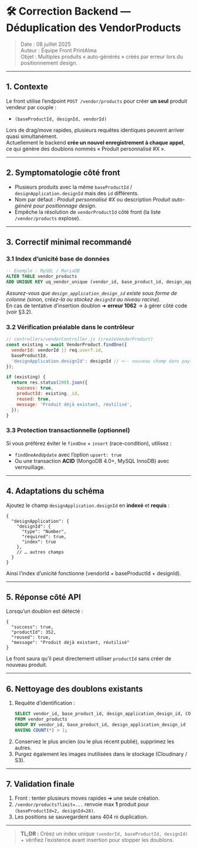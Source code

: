 # 🛠️ Correction Backend — Déduplication des VendorProducts

> Date : 08 juillet 2025  
> Auteur : Équipe Front PrintAlma  
> Objet : Multiples produits « auto-générés » créés par erreur lors du positionnement design.

---

## 1. Contexte

Le front utilise lʼendpoint `POST /vendor/products` pour créer **un seul** produit vendeur par couple :

* `(baseProductId, designId, vendorId)`

Lors de drag/move rapides, plusieurs requêtes identiques peuvent arriver quasi simultanément.  
Actuellement le backend **crée un nouvel enregistrement à chaque appel**, ce qui génère des doublons nommés « Produit personnalisé #X ».

---

## 2. Symptomatologie côté front

* Plusieurs produits avec la même `baseProductId` / `designApplication.designId` mais des `id` différents.
* Nom par défaut : *Produit personnalisé #X* ou description *Produit auto-généré pour positionnage design*.
* Empêche la résolution de `vendorProductId` côté front (la liste `/vendor/products` explose).

---

## 3. Correctif minimal recommandé

### 3.1 Index dʼunicité base de données

```sql
-- Exemple : MySQL / MariaDB
ALTER TABLE vendor_products
ADD UNIQUE KEY uq_vendor_unique (vendor_id, base_product_id, design_application_design_id);
```

*Assurez-vous que `design_application_design_id` existe sous forme de colonne (sinon, créez-la ou stockez `designId` au niveau racine).*  
En cas de tentative dʼinsertion doublon ➜ **erreur 1062** → à gérer côté code (voir §3.2).

### 3.2 Vérification préalable dans le contrôleur

```js
// controllers/vendorController.js (createVendorProduct)
const existing = await VendorProduct.findOne({
  vendorId: vendorId || req.user?.id,
  baseProductId,
  'designApplication.designId': designId // <-- nouveau champ dans payload
});

if (existing) {
  return res.status(200).json({
    success: true,
    productId: existing._id,
    reused: true,
    message: 'Produit déjà existant, réutilisé',
  });
}
```

### 3.3 Protection transactionnelle (optionnel)
Si vous préférez éviter le `findOne` + `insert` (race-condition), utilisez :

* `findOneAndUpdate` avec lʼoption `upsert: true`  
* Ou une transaction **ACID** (MongoDB 4.0+, MySQL InnoDB) avec verrouillage.

---

## 4. Adaptations du schéma

Ajoutez le champ `designApplication.designId` en **indexé** et **requis** :

```jsonc
{
  "designApplication": {
    "designId": {
      "type": "Number",
      "required": true,
      "index": true
    },
    // … autres champs
  }
}
```

Ainsi lʼindex dʼunicité fonctionne (vendorId + baseProductId + designId).

---

## 5. Réponse côté API

Lorsquʼun doublon est détecté :

```jsonc
{
  "success": true,
  "productId": 352,
  "reused": true,
  "message": "Produit déjà existant, réutilisé"
}
```

Le front saura quʼil peut directement utiliser `productId` sans créer de nouveau produit.

---

## 6. Nettoyage des doublons existants

1. Requête dʼidentification :
   ```sql
   SELECT vendor_id, base_product_id, design_application_design_id, COUNT(*)
   FROM vendor_products
   GROUP BY vendor_id, base_product_id, design_application_design_id
   HAVING COUNT(*) > 1;
   ```
2. Conservez le plus ancien (ou le plus récent publié), supprimez les autres.
3. Purgez également les images inutilisées dans le stockage (Cloudinary / S3).

---

## 7. Validation finale

1. Front : tenter plusieurs moves rapides ➜ une seule création.
2. `/vendor/products?limit=...` renvoie max **1** produit pour `(baseProductId=2, designId=28)`.
3. Les positions se sauvegardent sans 404 ni duplication.

---

> **TL;DR :** Créez un index unique `(vendorId, baseProductId, designId)` + vérifiez lʼexistence avant insertion pour stopper les doublons. 